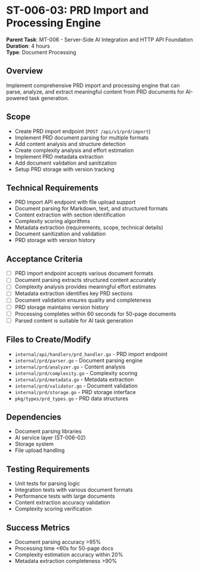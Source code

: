 # ST-006-03: PRD Import and Processing Engine

**Parent Task**: MT-006 - Server-Side AI Integration and HTTP API Foundation  
**Duration**: 4 hours  
**Type**: Document Processing

## Overview
Implement comprehensive PRD import and processing engine that can parse, analyze, and extract meaningful content from PRD documents for AI-powered task generation.

## Scope
- Create PRD import endpoint (`POST /api/v1/prd/import`)
- Implement PRD document parsing for multiple formats
- Add content analysis and structure detection
- Create complexity analysis and effort estimation
- Implement PRD metadata extraction
- Add document validation and sanitization
- Setup PRD storage with version tracking

## Technical Requirements
- PRD import API endpoint with file upload support
- Document parsing for Markdown, text, and structured formats
- Content extraction with section identification
- Complexity scoring algorithms
- Metadata extraction (requirements, scope, technical details)
- Document sanitization and validation
- PRD storage with version history

## Acceptance Criteria
- [ ] PRD import endpoint accepts various document formats
- [ ] Document parsing extracts structured content accurately
- [ ] Complexity analysis provides meaningful effort estimates
- [ ] Metadata extraction identifies key PRD sections
- [ ] Document validation ensures quality and completeness
- [ ] PRD storage maintains version history
- [ ] Processing completes within 60 seconds for 50-page documents
- [ ] Parsed content is suitable for AI task generation

## Files to Create/Modify
- `internal/api/handlers/prd_handler.go` - PRD import endpoint
- `internal/prd/parser.go` - Document parsing engine
- `internal/prd/analyzer.go` - Content analysis
- `internal/prd/complexity.go` - Complexity scoring
- `internal/prd/metadata.go` - Metadata extraction
- `internal/prd/validator.go` - Document validation
- `internal/prd/storage.go` - PRD storage interface
- `pkg/types/prd_types.go` - PRD data structures

## Dependencies
- Document parsing libraries
- AI service layer (ST-006-02)
- Storage system
- File upload handling

## Testing Requirements
- Unit tests for parsing logic
- Integration tests with various document formats
- Performance tests with large documents
- Content extraction accuracy validation
- Complexity scoring verification

## Success Metrics
- Document parsing accuracy >95%
- Processing time <60s for 50-page docs
- Complexity estimation accuracy within 20%
- Metadata extraction completeness >90%